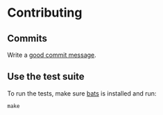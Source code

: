 # Contributing

## Commits

Write a [good commit message][commit].

## Use the test suite

To run the tests, make sure [bats](https://github.com/sstephenson/bats) is
installed and run:

```
make
```

[commit]: http://tbaggery.com/2008/04/19/a-note-about-git-commit-messages.html

